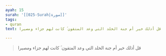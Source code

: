 ```yaml
---
ayah: 15
surah: '[[025-Surah|سورة]]'
tags:
- quran
text: قل أذلك خير أم جنة الخلد التي وعد المتقون ۚ كانت لهم جزاء ومصيرا

---
```

> قل أذلك خير أم جنة الخلد التي وعد المتقون ۚ كانت لهم جزاء ومصيرا
